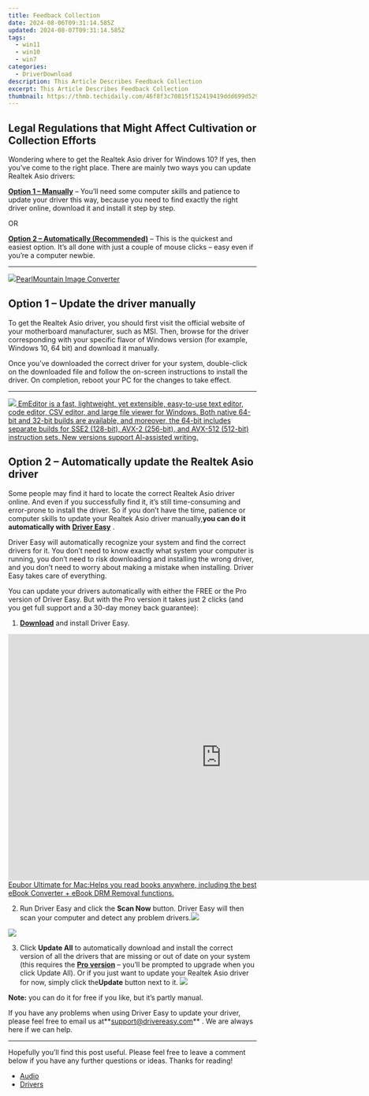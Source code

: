 ```yaml
---
title: Feedback Collection
date: 2024-08-06T09:31:14.585Z
updated: 2024-08-07T09:31:14.585Z
tags:
  - win11
  - win10
  - win7
categories:
  - DriverDownload
description: This Article Describes Feedback Collection
excerpt: This Article Describes Feedback Collection
thumbnail: https://thmb.techidaily.com/46f8f3c70815f152419419ddd699d5297d1d12c7e29c16f1ef4c1543e402a7a3.jpg
---
```


## Legal Regulations that Might Affect Cultivation or Collection Efforts

Wondering where to get the Realtek Asio driver for Windows 10? If yes, then you’ve come to the right place. There are mainly two ways you can update Realtek Asio drivers:

**[Option 1 – Manually](https://tools.techidaily.com/drivereasy/download/)**  – You’ll need some computer skills and patience to update your driver this way, because you need to find exactly the right driver online, download it and install it step by step.  

 OR  

**[Option 2 – Automatically (Recommended)](https://www.drivereasy.com/knowledge/download-realtek-asio-driver-for-windows-10-quick-easy/#option2)**  – This is the quickest and easiest option. It’s all done with just a couple of mouse clicks – easy even if you’re a computer newbie.

---

<!-- affiliate ads begin -->
<a href="https://secure.2checkout.com/order/checkout.php?PRODS=4550420&QTY=1&AFFILIATE=108875&CART=1"><img src="https://www.pearlmountainsoft.com/n_img/product/pic/f_02.jpg" border="0">PearlMountain Image Converter</a>
<!-- affiliate ads end -->
## Option 1 – Update the driver manually

 To get the Realtek Asio driver, you should first visit the official website of your motherboard manufacturer, such as MSI. Then, browse for the driver corresponding with your specific flavor of Windows version (for example, Windows 10, 64 bit) and download it manually.

 Once you’ve downloaded the correct driver for your system, double-click on the downloaded file and follow the on-screen instructions to install the driver. On completion, reboot your PC for the changes to take effect.

---

<!-- affiliate ads begin -->
<a href="https://shop.emeditor.com/order/checkout.php?PRODS=4610657&QTY=1&AFFILIATE=108875&CART=1"><img src="https://www.emeditor.com/wp-content/uploads/2024/06/emeditor_chat_ai.png" border="0">
EmEditor is a fast, lightweight, yet extensible, easy-to-use text editor, code editor, CSV editor, and large file viewer for Windows. Both native 64-bit and 32-bit builds are available, and moreover, the 64-bit includes separate builds for SSE2 (128-bit), AVX-2 (256-bit), and AVX-512 (512-bit) instruction sets. New versions support AI-assisted writing.</a>
<!-- affiliate ads end -->
## Option 2 – Automatically update the Realtek Asio driver

 Some people may find it hard to locate the correct Realtek Asio driver online. And even if you successfully find it, it’s still time-consuming and error-prone to install the driver. So if you don’t have the time, patience or computer skills to update your Realtek Asio driver manually,**you can do it automatically with** **[Driver Easy](https://tools.techidaily.com/drivereasy/download/)**  .

 Driver Easy will automatically recognize your system and find the correct drivers for it. You don’t need to know exactly what system your computer is running, you don’t need to risk downloading and installing the wrong driver, and you don’t need to worry about making a mistake when installing. Driver Easy takes care of everything.

 You can update your drivers automatically with either the FREE or the Pro version of Driver Easy. But with the Pro version it takes just 2 clicks (and you get full support and a 30-day money back guarantee):

1. **[Download](https://tools.techidaily.com/drivereasy/download/)**  and install Driver Easy.
<!-- affiliate ads begin -->
<a href="https://secure.2checkout.com/order/checkout.php?PRODS=4599952&QTY=1&AFFILIATE=108875&CART=1"><iframe width="864" height="500" src="https://www.youtube.com/embed/jVnfr5HudQw" title="The Latest and Easiest Solution to Remove Kindle DRM on Windows (without Degrading)" frameborder="0" allow="accelerometer; autoplay; clipboard-write; encrypted-media; gyroscope; picture-in-picture; web-share" referrerpolicy="strict-origin-when-cross-origin" allowfullscreen></iframe>Epubor Ultimate for Mac:Helps you read books anywhere, including the best eBook Converter + eBook DRM Removal functions.</a>
<!-- affiliate ads end -->
2. Run Driver Easy and click the **Scan Now** button. Driver Easy will then scan your computer and detect any problem drivers.![](https://images.drivereasy.com/wp-content/uploads/2019/07/image-444.png)
<!-- affiliate ads begin -->
<a href="https://secure.2checkout.com/order/checkout.php?PRODS=33729450&QTY=1&AFFILIATE=108875&CART=1"><img src="https://secure.avangate.com/images/merchant/7f687767ccf20fcea1c9dc4a5adc2326/Digisigner_banner_728_x_90_color_version.png" border="0"></a>
<!-- affiliate ads end -->
3. Click **Update All** to automatically download and install the correct version of all the drivers that are missing or out of date on your system (this requires the **[Pro version](https://tools.techidaily.com/drivereasy/download/)**  – you’ll be prompted to upgrade when you click Update All). Or if you just want to update your Realtek Asio driver for now, simply click the**Update**  button next to it. ![](https://images.drivereasy.com/wp-content/uploads/2019/07/image-513.png)

**Note:** you can do it for free if you like, but it’s partly manual.

 If you have any problems when using Driver Easy to update your driver, please feel free to email us at**<support@drivereasy.com>** . We are always here if we can help.

---

 Hopefully you’ll find this post useful. Please feel free to leave a comment below if you have any further questions or ideas. Thanks for reading!

* [Audio](https://tools.techidaily.com/drivereasy/download/)
* [Drivers](https://tools.techidaily.com/drivereasy/download/)

<ins class="adsbygoogle"
     style="display:block"
     data-ad-format="autorelaxed"
     data-ad-client="ca-pub-7571918770474297"
     data-ad-slot="1223367746"></ins>



<ins class="adsbygoogle"
     style="display:block"
     data-ad-client="ca-pub-7571918770474297"
     data-ad-slot="8358498916"
     data-ad-format="auto"
     data-full-width-responsive="true"></ins>
